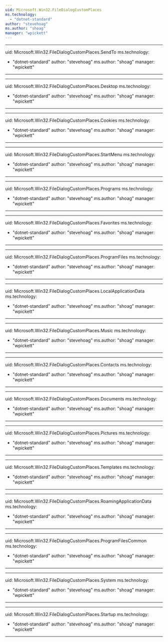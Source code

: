 ```yaml
---
uid: Microsoft.Win32.FileDialogCustomPlaces
ms.technology: 
  - "dotnet-standard"
author: "stevehoag"
ms.author: "shoag"
manager: "wpickett"
---
```


---
uid: Microsoft.Win32.FileDialogCustomPlaces.SendTo
ms.technology: 
  - "dotnet-standard"
author: "stevehoag"
ms.author: "shoag"
manager: "wpickett"
---

---
uid: Microsoft.Win32.FileDialogCustomPlaces.Desktop
ms.technology: 
  - "dotnet-standard"
author: "stevehoag"
ms.author: "shoag"
manager: "wpickett"
---

---
uid: Microsoft.Win32.FileDialogCustomPlaces.Cookies
ms.technology: 
  - "dotnet-standard"
author: "stevehoag"
ms.author: "shoag"
manager: "wpickett"
---

---
uid: Microsoft.Win32.FileDialogCustomPlaces.StartMenu
ms.technology: 
  - "dotnet-standard"
author: "stevehoag"
ms.author: "shoag"
manager: "wpickett"
---

---
uid: Microsoft.Win32.FileDialogCustomPlaces.Programs
ms.technology: 
  - "dotnet-standard"
author: "stevehoag"
ms.author: "shoag"
manager: "wpickett"
---

---
uid: Microsoft.Win32.FileDialogCustomPlaces.Favorites
ms.technology: 
  - "dotnet-standard"
author: "stevehoag"
ms.author: "shoag"
manager: "wpickett"
---

---
uid: Microsoft.Win32.FileDialogCustomPlaces.ProgramFiles
ms.technology: 
  - "dotnet-standard"
author: "stevehoag"
ms.author: "shoag"
manager: "wpickett"
---

---
uid: Microsoft.Win32.FileDialogCustomPlaces.LocalApplicationData
ms.technology: 
  - "dotnet-standard"
author: "stevehoag"
ms.author: "shoag"
manager: "wpickett"
---

---
uid: Microsoft.Win32.FileDialogCustomPlaces.Music
ms.technology: 
  - "dotnet-standard"
author: "stevehoag"
ms.author: "shoag"
manager: "wpickett"
---

---
uid: Microsoft.Win32.FileDialogCustomPlaces.Contacts
ms.technology: 
  - "dotnet-standard"
author: "stevehoag"
ms.author: "shoag"
manager: "wpickett"
---

---
uid: Microsoft.Win32.FileDialogCustomPlaces.Documents
ms.technology: 
  - "dotnet-standard"
author: "stevehoag"
ms.author: "shoag"
manager: "wpickett"
---

---
uid: Microsoft.Win32.FileDialogCustomPlaces.Pictures
ms.technology: 
  - "dotnet-standard"
author: "stevehoag"
ms.author: "shoag"
manager: "wpickett"
---

---
uid: Microsoft.Win32.FileDialogCustomPlaces.Templates
ms.technology: 
  - "dotnet-standard"
author: "stevehoag"
ms.author: "shoag"
manager: "wpickett"
---

---
uid: Microsoft.Win32.FileDialogCustomPlaces.RoamingApplicationData
ms.technology: 
  - "dotnet-standard"
author: "stevehoag"
ms.author: "shoag"
manager: "wpickett"
---

---
uid: Microsoft.Win32.FileDialogCustomPlaces.ProgramFilesCommon
ms.technology: 
  - "dotnet-standard"
author: "stevehoag"
ms.author: "shoag"
manager: "wpickett"
---

---
uid: Microsoft.Win32.FileDialogCustomPlaces.System
ms.technology: 
  - "dotnet-standard"
author: "stevehoag"
ms.author: "shoag"
manager: "wpickett"
---

---
uid: Microsoft.Win32.FileDialogCustomPlaces.Startup
ms.technology: 
  - "dotnet-standard"
author: "stevehoag"
ms.author: "shoag"
manager: "wpickett"
---

